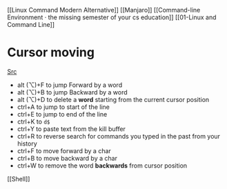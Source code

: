 [[Linux Command Modern Alternative]]
[[Manjaro]]
[[Command-line Environment · the missing semester of your cs education]]
[[01-Linux and Command Line]]
# Cursor moving
[Src](https://stackoverflow.com/questions/81272/how-to-move-the-cursor-word-by-word-in-the-os-x-terminal)
-   alt (⌥)+F to jump Forward by a word
-   alt (⌥)+B to jump Backward by a word
-   alt (⌥)+D to delete a **word** starting from the current cursor position
-   ctrl+A to jump to start of the line
-   ctrl+E to jump to end of the line
-   ctrl+K to `d$`
-   ctrl+Y to paste text from the kill buffer
-   ctrl+R to reverse search for commands you typed in the past from your history
-   ctrl+F to move forward by a char
-   ctrl+B to move backward by a char
-   ctrl+W to remove the word **backwards** from cursor position

[[Shell]]